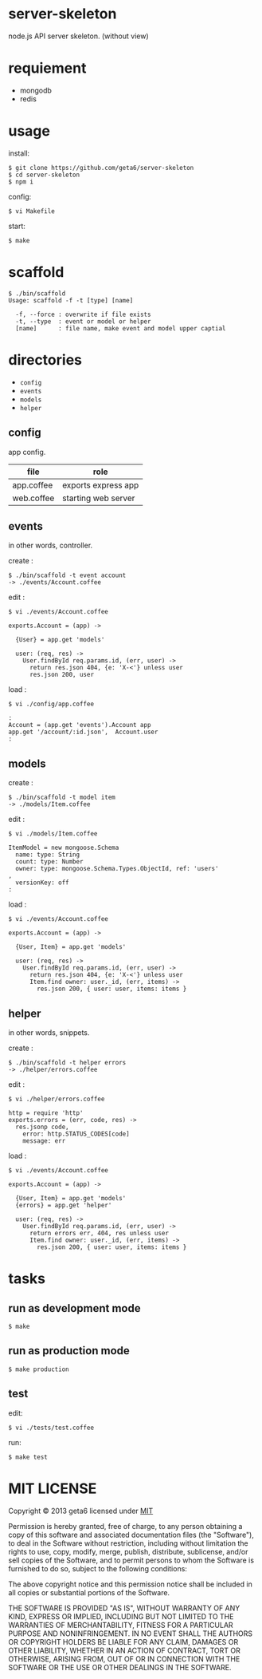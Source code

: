 # server-skeleton

  node.js API server skeleton. (without view)


# requiement

  * mongodb
  * redis


# usage

  install:

    $ git clone https://github.com/geta6/server-skeleton
    $ cd server-skeleton
    $ npm i

  config:

    $ vi Makefile

  start:

    $ make


# scaffold

    $ ./bin/scaffold
    Usage: scaffold -f -t [type] [name]

      -f, --force : overwrite if file exists
      -t, --type  : event or model or helper
      [name]      : file name, make event and model upper captial


# directories

  * `config`
  * `events`
  * `models`
  * `helper`


## config

  app config.

file       | role
-----------|--------------------
app.coffee | exports express app
web.coffee | starting web server


## events

  in other words, controller.

  create :

    $ ./bin/scaffold -t event account
    -> ./events/Account.coffee

  edit :

    $ vi ./events/Account.coffee

    exports.Account = (app) ->

      {User} = app.get 'models'

      user: (req, res) ->
        User.findById req.params.id, (err, user) ->
          return res.json 404, {e: 'X-<'} unless user
          res.json 200, user

  load :

    $ vi ./config/app.coffee

    :
    Account = (app.get 'events').Account app
    app.get '/account/:id.json',  Account.user
    :


## models

  create :

    $ ./bin/scaffold -t model item
    -> ./models/Item.coffee

  edit :

    $ vi ./models/Item.coffee

    ItemModel = new mongoose.Schema
      name: type: String
      count: type: Number
      owner: type: mongoose.Schema.Types.ObjectId, ref: 'users'
    ,
      versionKey: off
    :

  load :

    $ vi ./events/Account.coffee

    exports.Account = (app) ->

      {User, Item} = app.get 'models'

      user: (req, res) ->
        User.findById req.params.id, (err, user) ->
          return res.json 404, {e: 'X-<'} unless user
          Item.find owner: user._id, (err, items) ->
            res.json 200, { user: user, items: items }


## helper

  in other words, snippets.

  create :

    $ ./bin/scaffold -t helper errors
    -> ./helper/errors.coffee

  edit :

    $ vi ./helper/errors.coffee

    http = require 'http'
    exports.errors = (err, code, res) ->
      res.jsonp code,
        error: http.STATUS_CODES[code]
        message: err

  load :

    $ vi ./events/Account.coffee

    exports.Account = (app) ->

      {User, Item} = app.get 'models'
      {errors} = app.get 'helper'

      user: (req, res) ->
        User.findById req.params.id, (err, user) ->
          return errors err, 404, res unless user
          Item.find owner: user._id, (err, items) ->
            res.json 200, { user: user, items: items }


# tasks

## run as development mode

    $ make


## run as production mode

    $ make production


## test

  edit:

    $ vi ./tests/test.coffee

  run:

    $ make test


# MIT LICENSE

Copyright &copy; 2013 geta6 licensed under [MIT](http://opensource.org/licenses/MIT)

Permission is hereby granted, free of charge, to any person obtaining a copy of this software and associated documentation files (the "Software"), to deal in the Software without restriction, including without limitation the rights to use, copy, modify, merge, publish, distribute, sublicense, and/or sell copies of the Software, and to permit persons to whom the Software is furnished to do so, subject to the following conditions:

The above copyright notice and this permission notice shall be included in all copies or substantial portions of the Software.

THE SOFTWARE IS PROVIDED "AS IS", WITHOUT WARRANTY OF ANY KIND, EXPRESS OR IMPLIED, INCLUDING BUT NOT LIMITED TO THE WARRANTIES OF MERCHANTABILITY, FITNESS FOR A PARTICULAR PURPOSE AND NONINFRINGEMENT. IN NO EVENT SHALL THE AUTHORS OR COPYRIGHT HOLDERS BE LIABLE FOR ANY CLAIM, DAMAGES OR OTHER LIABILITY, WHETHER IN AN ACTION OF CONTRACT, TORT OR OTHERWISE, ARISING FROM, OUT OF OR IN CONNECTION WITH THE SOFTWARE OR THE USE OR OTHER DEALINGS IN THE SOFTWARE.
